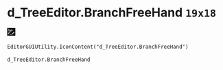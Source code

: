 # d_TreeEditor.BranchFreeHand `19x18`
<img src="/img/d_TreeEditor.BranchFreeHand.png" width=19 height=18>

``` CSharp
EditorGUIUtility.IconContent("d_TreeEditor.BranchFreeHand")
```
```
d_TreeEditor.BranchFreeHand
```
